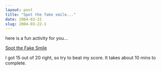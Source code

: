 ```yaml
---
layout: post
title: "Spot the fake smile..."
date: 2004-03-22
slug: 2004-03-22-1
---
```


here is a fun activity for you...

 [ Spot the Fake Smile ](http://www.bbc.co.uk/science/humanbody/mind/surveys/smiles/index.shtml) 

I got 15 out of 20 right, so try to beat my score. It takes about 10 mins to complete.
